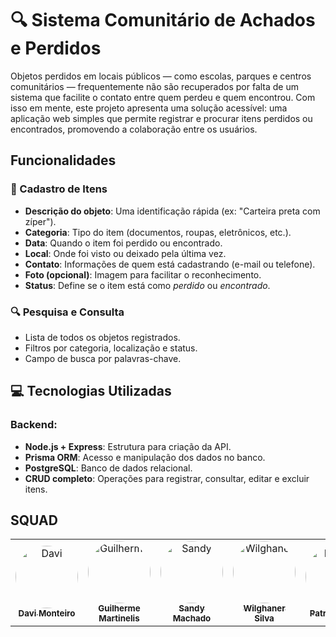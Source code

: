 # 🔍 Sistema Comunitário de Achados e Perdidos

Objetos perdidos em locais públicos — como escolas, parques e centros comunitários — frequentemente não são recuperados por falta de um sistema que facilite o contato entre quem perdeu e quem encontrou. Com isso em mente, este projeto apresenta uma solução acessível: uma aplicação web simples que permite registrar e procurar itens perdidos ou encontrados, promovendo a colaboração entre os usuários.

## Funcionalidades

### 📌 Cadastro de Itens
- **Descrição do objeto**: Uma identificação rápida (ex: "Carteira preta com zíper").
- **Categoria**: Tipo do item (documentos, roupas, eletrônicos, etc.).
- **Data**: Quando o item foi perdido ou encontrado.
- **Local**: Onde foi visto ou deixado pela última vez.
- **Contato**: Informações de quem está cadastrando (e-mail ou telefone).
- **Foto (opcional)**: Imagem para facilitar o reconhecimento.
- **Status**: Define se o item está como *perdido* ou *encontrado*.

### 🔍 Pesquisa e Consulta
- Lista de todos os objetos registrados.
- Filtros por categoria, localização e status.
- Campo de busca por palavras-chave.

## 💻 Tecnologias Utilizadas

### Backend:
- **Node.js + Express**: Estrutura para criação da API.
- **Prisma ORM**: Acesso e manipulação dos dados no banco.
- **PostgreSQL**: Banco de dados relacional.
- **CRUD completo**: Operações para registrar, consultar, editar e excluir itens.

## SQUAD

  <table>
  <tr>
	<td align="center"><a href="https://www.linkedin.com/in/dmpms?utm_source=share&utm_campaign=share_via&utm_content=profile&utm_medium=android_app"><img style="border-radius: 50%;" src="https://ik.imagekit.io/hcmpwxpo7/6b4729a1-c7fd-4294-83c6-e10abb3d0788.jpeg?updatedAt=1744378005443" width="100px;" alt="Davi"/><br /><sub><b>Davi Monteiro</b></sub></a><br /><a href="https://github.com/DMPMS" title="Davi Monteiro"></a></td> 
    <td align="center"><a href="https://www.linkedin.com/in/guilherme-martinelis?utm_source=share&utm_campaign=share_via&utm_content=profile&utm_medium=android_app"><img style="border-radius: 50%;" src="https://ik.imagekit.io/hcmpwxpo7/88461583.jpeg?updatedAt=1744378476560" width="100px;" alt="Guilherme"/><br /><sub><b>Guilherme Martinelis</b></sub></a><br /><a href="https://github.com/martinelis25lk" title="Guilherme Martinelis"></a></td> 
    <td align="center"><a href="https://www.linkedin.com/in/sandy-machado-/"><img style="border-radius: 50%;" src="https://ik.imagekit.io/hcmpwxpo7/e0f1c3cd-39ae-4691-a4f5-19d18c378575.jpeg?updatedAt=1736183718654" width="100px;" alt="Sandy"/><br /><sub><b>Sandy Machado</b></sub></a><br /><a href="https://github.com/sandymachadoo" title="Sandy Machado"></a></td> 
    <td align="center"><a href="https://www.linkedin.com/in/wilghaner-silva-bb4491220/"><img style="border-radius: 50%;" src="https://ik.imagekit.io/hcmpwxpo7/83884818.jpeg?updatedAt=1744383361003" width="100px;" alt="Wilghaner"/><br /><sub><b>Wilghaner Silva</b></sub></a><br /><a href="https://github.com/WilghanerSilva" title="Wilghaner Silva"></a></td>
<td align="center"><a href="https://www.linkedin.com/in/patriciaferreirash/"><img style="border-radius: 50%;" src="https://ik.imagekit.io/hcmpwxpo7/100604597.png?updatedAt=1744384206299" width="100px;" alt="Patricia"/><br /><sub><b>Patricia Ester</b></sub></a><br /><a href="https://github.com/patriciaferreirash" title="Patricia Ester"></a></td> 
<td align="center"><a href="https://www.linkedin.com/in/carloseduardovs?utm_source=share&utm_campaign=share_via&utm_content=profile&utm_medium=ios_app"><img style="border-radius: 50%;" src="https://ik.imagekit.io/hcmpwxpo7/1692196693079.jpeg?updatedAt=1744474830522" width="100px;" alt="Carlos Eduardo"/><br /><sub><b>Carlos Eduardo</b></sub></a><br /></td> 
<td align="center"><a href="https://br.linkedin.com/in/rayanne-alvila-8232491b4"><img style="border-radius: 50%;" src="https://ik.imagekit.io/hcmpwxpo7/195511743.png?updatedAt=1744474022918" width="100px;" alt="Rayanne"/><br /><sub><b>Rayanne Alvila</b></sub></a><br /><a href="https://github.com/allvila" title="Rayanne Alvila"></a></td> 


</tr>
</table>
